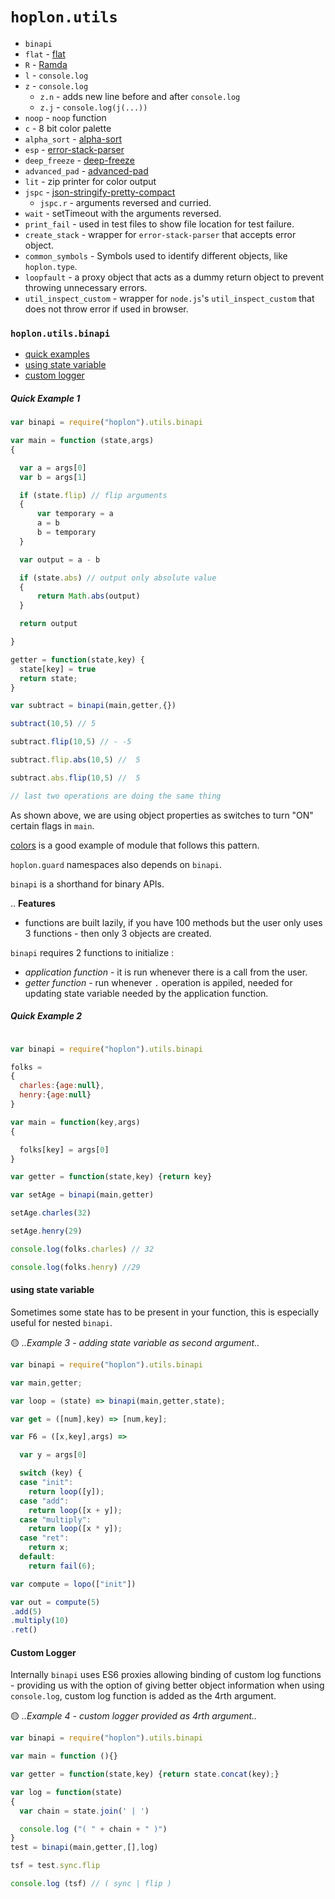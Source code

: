 # `hoplon.utils`

- `binapi`
- `flat` - [flat](https://github.com/hughsk/flat)
- `R` - [Ramda](https://github.com/ramda/ramda)
- `l` - `console.log`
- `z` - `console.log`
  - `z.n` - adds new line before and after `console.log`
  - `z.j` - `console.log(j(...))`
- `noop` - `noop` function
- `c` - 8 bit color palette
- `alpha_sort` - [alpha-sort](https://github.com/sindresorhus/alpha-sort)
- `esp` - [error-stack-parser](https://github.com/stacktracejs/error-stack-parser)
- `deep_freeze` - [deep-freeze](https://github.com/substack/deep-freeze)
- `advanced_pad` - [advanced-pad](https://github.com/tylerdevs/advanced-pad)
- `lit` - zip printer for color output
- `jspc` - [json-stringify-pretty-compact](https://github.com/AitoDotAI/json-stringify-pretty-compact#readme)
  - `jspc.r` - arguments reversed and curried.
- `wait` - setTimeout with the arguments reversed.
- `print_fail` - used in test files to show file location for test failure.
- `create_stack` - wrapper for `error-stack-parser` that accepts error object.
- `common_symbols` - Symbols used to identify different objects, like `hoplon.type`.
- `loopfault` - a proxy object that acts as a dummy return object to prevent throwing unnecessary errors.
- `util_inspect_custom` - wrapper for `node.js`'s `util_inspect_custom`  that does not throw error if used in browser.

### `hoplon.utils.binapi`

- [quick examples](#quick-example-2)
- [using state variable](#using-state-variable)
- [custom logger](#custom-logger)

##### *Quick Example 1*

```js
var binapi = require("hoplon").utils.binapi

var main = function (state,args)
{

  var a = args[0]
  var b = args[1]

  if (state.flip) // flip arguments
  {
      var temporary = a
      a = b
      b = temporary
  }

  var output = a - b

  if (state.abs) // output only absolute value
  {
      return Math.abs(output)
  }

  return output

}

getter = function(state,key) {
  state[key] = true
  return state;
}

var subtract = binapi(main,getter,{})

subtract(10,5) // 5

subtract.flip(10,5) // - -5

subtract.flip.abs(10,5) //  5

subtract.abs.flip(10,5) //  5

// last two operations are doing the same thing

```

As shown above, we are using object properties as switches to turn "ON" certain flags in `main`.

[colors](https://www.npmjs.com/package/colors) is a good example of module that follows this pattern.

`hoplon.guard` namespaces also depends on `binapi`.

`binapi` is a shorthand for binary APIs.

.. **Features**

 - functions are built lazily, if you have 100 methods but the user only uses 3 functions - then only 3 objects are created.

`binapi` requires 2 functions to initialize :

- *application function* - it is run whenever there is a call from the user.
- *getter function* - run whenever  `.` operation is appiled, needed for updating state variable needed by the application function.


##### *Quick Example 2*

```js

var binapi = require("hoplon").utils.binapi

folks =
{
  charles:{age:null},
  henry:{age:null}
}

var main = function(key,args)
{

  folks[key] = args[0]
}

var getter = function(state,key) {return key}

var setAge = binapi(main,getter)

setAge.charles(32)

setAge.henry(29)

console.log(folks.charles) // 32

console.log(folks.henry) //29

```

#### using state variable

Sometimes some state has to be present in your function, this is especially useful for nested `binapi`.

🟡 *..Example 3 - adding state variable as second argument..*

```js
var binapi = require("hoplon").utils.binapi

var main,getter;

var loop = (state) => binapi(main,getter,state);

var get = ([num],key) => [num,key];

var F6 = ([x,key],args) =>

  var y = args[0]

  switch (key) {
  case "init":
    return loop([y]);
  case "add":
    return loop([x + y]);
  case "multiply":
    return loop([x * y]);
  case "ret":
    return x;
  default:
    return fail(6);

var compute = lopo(["init"])

var out = compute(5)
.add(5)
.multiply(10)
.ret()
```

#### Custom Logger

Internally `binapi` uses ES6 proxies allowing binding of custom log functions - providing us with the option of giving better object information when using `console.log`, custom log function is added as the 4rth argument.

🟡 *..Example 4 - custom logger provided as 4rth argument..*

```js
var binapi = require("hoplon").utils.binapi

var main = function (){}

var getter = function(state,key) {return state.concat(key);}

var log = function(state)
{
  var chain = state.join(' | ')

  console.log ("( " + chain + " )")
}
test = binapi(main,getter,[],log)

tsf = test.sync.flip

console.log (tsf) // ( sync | flip )
```